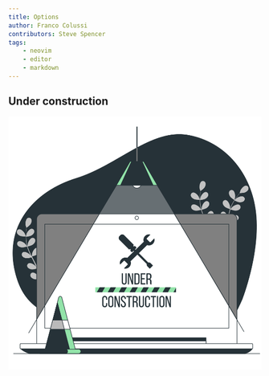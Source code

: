 ```yaml
---
title: Options
author: Franco Colussi
contributors: Steve Spencer
tags:
    - neovim
    - editor
    - markdown
---
```

<!--vale off-->
## Under construction

![WIP](./assets/img/under-construction.svg)
